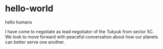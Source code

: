 # hello-world
hello humans

I have come to negotiate as lead negotiator of the Tukyuk from sector 5C.  We look to move forward with peaceful conversation about how our planets can better serve one another.

